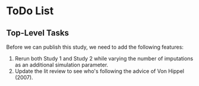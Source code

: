 # ToDo List

## Top-Level Tasks

Before we can publish this study, we need to add the following features:
1. Rerun both Study 1 and Study 2 while varying the number of imputations as an 
   additional simulation parameter.
1. Update the lit review to see who's following the advice of Von Hippel (2007).
